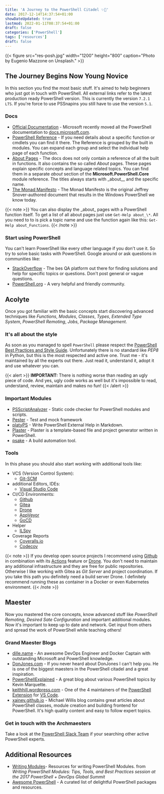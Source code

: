 ```yaml
---
title: 'A Journey to the PowerShell Citadel ✨🧙'
date: 2017-12-14T14:37:54+01:00
showDateUpdated: true
lastmod: 2022-01-11T08:37:54+01:00
draft: false
categories: ['PowerShell']
tags: ['resources']
draft: false
---
```


{{< figure src="res-posh.jpg" width="1200" height="800" caption="Photo by Eugenio Mazzone on Unsplash." >}}

## The Journey Begins Now Young Novice

In this section you find the most basic stuff. It's aimed to help beginners who just got in touch with PowerShell.
All external links refer to the latest production ready PowerShell version.
This is currently the version `7.2.1 LTS`. If you're force to use PSSnapins you still have to use the version `5.1`.

### Docs

- [Official Documentation] - Microsoft recently moved all the PowerShell documentation to [docs.microsoft.com].
- [PowerShell Reference] - If you need details about a specific function or cmdlets you can find it there. The
  Reference is grouped by the built in modules. You can expand each group and select the individual help page of
  each function.
- [About Pages] - The docs does not only contain a reference of all the built in functions. It also contains the so
  called _About_ pages. These pages explain specific concepts and language related topics. You can find them in a
  separate _about_ section of the **Microsoft.PowerShell.Core** module reference. The titles always starts with
  \_about\_\_ and the specific name.
- [The Monad Manifesto] - The Monad Manifesto is the original Jeffrey Snover-authored document that results in the
  Windows PowerShell we know today.

[official documentation]: https://docs.microsoft.com/en-us/powershell
[docs.microsoft.com]: https://docs.microsoft.com
[powershell reference]: https://docs.microsoft.com/en-us/powershell/scripting/overview?view=powershell-7.2
[about pages]: https://docs.microsoft.com/en-us/powershell/module/microsoft.powershell.core/about/about?view=powershell-7.2
[the monad manifesto]: https://devops-collective-inc.gitbook.io/the-monad-manifesto-annotated/

{{< note >}}
You can also display the \_about\_ pages with a PowerShell function itself. To get a list of all about
pages just use `Get-Help about_\*`. All you need to to is pick a topic name and use the function again like this:
`Get-Help about_Functions`.
{{< /note >}}

### Start using PowerShell

You can't learn PowerShell like every other language if you don't use it. So try to solve basic tasks with PowerShell.
Google around or ask questions in communities like:

- [StackOverflow] - The bes QA platform out there for finding solutions and help for specific topics or questions.
  Don't post general or vague questions.
- [PowerShell.org] - A very helpful and friendly community.

[stackoverflow]: https://stackoverflow.com/questions/tagged/powershell
[powershell.org]: https://forums.powershell.org/

## Acolyte

Once you got familiar with the basic concepts start discovering advanced techniques like _Functions_,
_Modules_, _Classes_, _Types_, _Extended Type System_, _PowerShell Remoting_, _Jobs_, _Package Management_.

### It's all about the style

As soon as you managed to spell `PowerShell` please respect the [PowerShell Best Practices and Style Guide](https://github.com/PoshCode/PowerShellPracticeAndStyle).
Unfortunately there is no standard like _PEP8_ in Python, but this is the most respected and active one. Trust me -
it's maintained by all the experts out there. Just read it, understand it, adopt it and use whatever you can.

{{< alert >}}
**IMPORTANT:** There is nothing worse than reading an ugly piece of code. And yes, ugly code works as well but it's
impossible to read, understand, review, maintain and makes no fun!
{{< /alert >}}

### Important Modules

- [PSScriptAnalyzer] - Static code checker for PowerShell modules and scripts.
- [Pester] - Test and mock framework
- [platyPS] - Write PowerShell External Help in Markdown.
- [Plaster] - Plaster is a template-based file and project generator written in PowerShell.
- [psake] - A build automation tool.

[psscriptanalyzer]: https://github.com/PowerShell/PSScriptAnalyzer
[pester]: https://github.com/pester/Pester
[platyps]: https://github.com/PowerShell/platyPS
[plaster]: https://github.com/PowerShell/Plaster
[psake]: https://github.com/psake/psake

### Tools

In this phase you should also start working with additional tools like:

- VCS (Version Control System):
  - [Git-SCM](https://git-scm.com/)
- additional Editors, IDEs:
  - [Visual Studio Code](https://code.visualstudio.com/)
- CI/CD Environments:
  - [Github](https://github.com/)
  - [Gitea](https://gitea.io/)
  - [Drone](https://www.drone.io/)
  - [AppVeyor](https://www.appveyor.com/)
  - [GoCD](https://www.gocd.org/)
- Helper
  - [ILSpy](http://ilspy.net/)
- Coverage Reports
  - [Coveralls.io](https://coveralls.io/)
  - [Codecov](https://codecov.com)

{{< note >}}
If you develop open source projects I recommend using [Github](https://github.com/) in combination with its
[Actions](https://github.com/features/actions) feature or [Drone](https://www.drone.io/).
You don't need to maintain any additional infrastructure and they are free for public repositories.
Otherwise I like working with Gitea as _Git Server_ and project coordination. If you take this path you definitely
need a build server Drone. I definitely recommend running these as container in a Docker or even Kubernetes
environment.
{{< /note >}}

## Maester

Now you mastered the core concepts, know advanced stuff like _PowerShell Remoting_, _Desired Sate Configuration_
and important additional modules. Now it's important to keep up to date and network. Get input from others and
spread the work of PowerShell while teaching others!

### Grand Maester Blogs

- [dille.name] - An awesome DevOps Engineer and Docker Captain with outstanding
  Microsoft and PowerShell knowledge.
- [DonJones.com] - If you never heard about DonJones I can't help you. He is one of the biggest
  maesters in the PowerShell citadel and a great inspiration.
- [PowerShellExplained] - A great blog about various PowerShell topics by Kevin Marquette.
- [keithhill.wordpress.com] - One of the 4 maintainers of the [PowerShell Extension]
  for [VS Code].
- [xainey.github.io] - Michael Willis blog contains great articles about PowerShell classes,
  module creation and building frontend for PowerShell. It's high quality content and easy to follow expert topics.

[dille.name]: http://dille.name
[donjones.com]: https://donjones.com/powershell/
[powershellexplained]: https://powershellexplained.com/
[keithhill.wordpress.com]: http://rkeithhill.wordpress.com
[xainey.github.io]: https://xainey.github.io/
[powershell extension]: https://github.com/PowerShell/vscode-powershell
[vs code]: https://code.visualstudio.com/

### Get in touch with the Archmaesters

Take a look at the [PowerShell Slack Team](http://powershell.slack.com/) if your searching other active PowerShell experts.

## Additional Resources

- [Writing Modules]- Resources for writing PowerShell Modules. from
  _Writing PowerShell Modules: Tips, Tools, and Best Practices session at the 2017 PowerShell + DevOps Global Summit_
- [Awesome PowerShell] - A curated list of delightful PowerShell packages and resources.

[writing modules]: https://github.com/RamblingCookieMonster/WritingModules
[awesome powershell]: https://github.com/janikvonrotz/awesome-powershell
